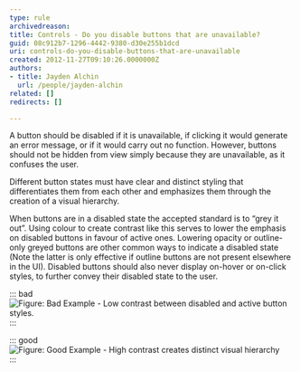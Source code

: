 ```yaml
---
type: rule
archivedreason: 
title: Controls - Do you disable buttons that are unavailable?
guid: 08c912b7-1296-4442-9380-d30e255b1dcd
uri: controls-do-you-disable-buttons-that-are-unavailable
created: 2012-11-27T09:10:26.0000000Z
authors: 
- title: Jayden Alchin
  url: /people/jayden-alchin
related: []
redirects: []

---
```


A button should be disabled if it is unavailable, if clicking it would generate an error message, or if it would carry out no function. However, buttons should not be hidden from view simply because they are unavailable, as it confuses the user.
<!--endintro-->

Different button states must have clear and distinct styling that differentiates them from each other and emphasizes them through the creation of a visual hierarchy. 

When buttons are in a disabled state the accepted standard is to “grey it out”. Using colour to create contrast like this serves to lower the emphasis on disabled buttons in favour of active ones. Lowering opacity or outline-only greyed buttons are other common ways to indicate a disabled state (Note the latter is only effective if outline buttons are not present elsewhere in the UI). Disabled buttons should also never display on-hover or on-click styles, to further convey their disabled state to the user. 

::: bad  
![Figure: Bad Example - Low contrast between disabled and active button styles.](disabled-button-bad.png)  
:::

::: good
![Figure: Good Example - High contrast creates distinct visual hierarchy](disabled-button-good.png)  
:::
